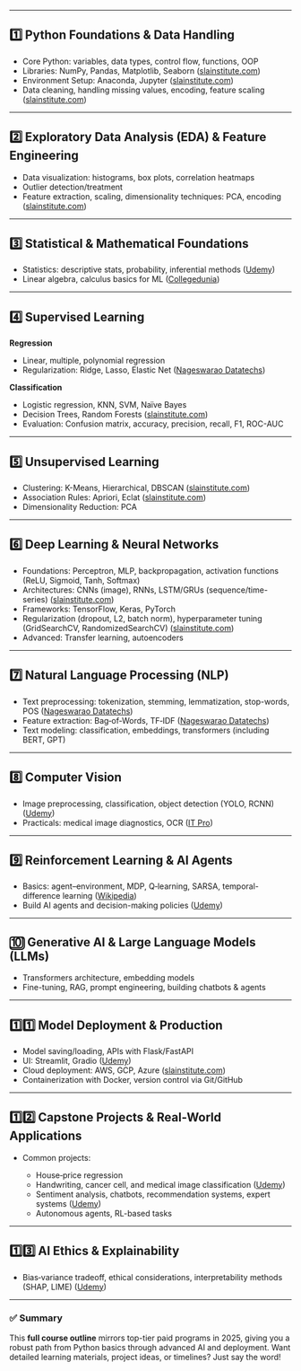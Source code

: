 

---

## 1️⃣ Python Foundations & Data Handling

* Core Python: variables, data types, control flow, functions, OOP
* Libraries: NumPy, Pandas, Matplotlib, Seaborn ([slainstitute.com][1])
* Environment Setup: Anaconda, Jupyter ([slainstitute.com][1])
* Data cleaning, handling missing values, encoding, feature scaling ([slainstitute.com][1])

---

## 2️⃣ Exploratory Data Analysis (EDA) & Feature Engineering

* Data visualization: histograms, box plots, correlation heatmaps
* Outlier detection/treatment&#x20;
* Feature extraction, scaling, dimensionality techniques: PCA, encoding ([slainstitute.com][1])

---

## 3️⃣ Statistical & Mathematical Foundations

* Statistics: descriptive stats, probability, inferential methods ([Udemy][2])
* Linear algebra, calculus basics for ML ([Collegedunia][3])

---

## 4️⃣ Supervised Learning

**Regression**

* Linear, multiple, polynomial regression
* Regularization: Ridge, Lasso, Elastic Net ([Nageswarao Datatechs][4])

**Classification**

* Logistic regression, KNN, SVM, Naïve Bayes
* Decision Trees, Random Forests ([slainstitute.com][1])
* Evaluation: Confusion matrix, accuracy, precision, recall, F1, ROC-AUC&#x20;

---

## 5️⃣ Unsupervised Learning

* Clustering: K-Means, Hierarchical, DBSCAN ([slainstitute.com][1])
* Association Rules: Apriori, Eclat ([slainstitute.com][1])
* Dimensionality Reduction: PCA&#x20;

---

## 6️⃣ Deep Learning & Neural Networks

* Foundations: Perceptron, MLP, backpropagation, activation functions (ReLU, Sigmoid, Tanh, Softmax)&#x20;
* Architectures: CNNs (image), RNNs, LSTM/GRUs (sequence/time-series) ([slainstitute.com][1])
* Frameworks: TensorFlow, Keras, PyTorch&#x20;
* Regularization (dropout, L2, batch norm), hyperparameter tuning (GridSearchCV, RandomizedSearchCV) ([slainstitute.com][1])
* Advanced: Transfer learning, autoencoders&#x20;

---

## 7️⃣ Natural Language Processing (NLP)

* Text preprocessing: tokenization, stemming, lemmatization, stop-words, POS ([Nageswarao Datatechs][4])
* Feature extraction: Bag‑of‑Words, TF‑IDF ([Nageswarao Datatechs][4])
* Text modeling: classification, embeddings, transformers (including BERT, GPT)&#x20;

---

## 8️⃣ Computer Vision

* Image preprocessing, classification, object detection (YOLO, RCNN) ([Udemy][2])
* Practicals: medical image diagnostics, OCR ([IT Pro][5])

---

## 9️⃣ Reinforcement Learning & AI Agents

* Basics: agent–environment, MDP, Q‑learning, SARSA, temporal-difference learning ([Wikipedia][6])
* Build AI agents and decision-making policies ([Udemy][7])

---

## 🔟 Generative AI & Large Language Models (LLMs)

* Transformers architecture, embedding models&#x20;
* Fine-tuning, RAG, prompt engineering, building chatbots & agents&#x20;

---

## 1️⃣1️⃣ Model Deployment & Production

* Model saving/loading, APIs with Flask/FastAPI&#x20;
* UI: Streamlit, Gradio ([Udemy][8])
* Cloud deployment: AWS, GCP, Azure ([slainstitute.com][1])
* Containerization with Docker, version control via Git/GitHub&#x20;

---

## 1️⃣2️⃣ Capstone Projects & Real-World Applications

* Common projects:

  * House‑price regression
  * Handwriting, cancer cell, and medical image classification ([Udemy][9])
  * Sentiment analysis, chatbots, recommendation systems, expert systems ([Udemy][10])
  * Autonomous agents, RL-based tasks&#x20;

---

## 1️⃣3️⃣ AI Ethics & Explainability

* Bias‑variance tradeoff, ethical considerations, interpretability methods (SHAP, LIME) ([Udemy][11])

---

### ✅ Summary

This **full course outline** mirrors top-tier paid programs in 2025, giving you a robust path from Python basics through advanced AI and deployment. Want detailed learning materials, project ideas, or timelines? Just say the word!

[1]: https://www.slainstitute.com/machine-learning-with-python-syllabus/?utm_source=chatgpt.com "Machine Learning with Python Syllabus | Updated 2025"
[2]: https://www.udemy.com/course/data-science-artificial-intelligence-machine-learning-with-python/?utm_source=chatgpt.com "Data Science, AI, and Machine Learning with Python - Udemy"
[3]: https://collegedunia.com/courses/machine-learning/syllabus?utm_source=chatgpt.com "Machine Learning Syllabus 2024: Subjects, Course-wise ... - Collegedunia"
[4]: https://datatechs.in/courses/artificial-intelligence/?utm_source=chatgpt.com "Artificial Intelligence Training | AI Syllabus - Datatechs"
[5]: https://www.itpro.com/development/programming/361267/11-best-python-courses?utm_source=chatgpt.com "The best online Python courses"
[6]: https://en.wikipedia.org/wiki/Outline_of_machine_learning?utm_source=chatgpt.com "Outline of machine learning"
[7]: https://www.udemy.com/course/artificial-intelligence-ml-llm-ai-agents-a-z/?utm_source=chatgpt.com "Artificial Intelligence, ML, LLMs, AI-Agents A-Z with Python - Udemy"
[8]: https://www.udemy.com/course/master_ai_and_ml_with_python/?utm_source=chatgpt.com "Master AI & ML with Python: 2024 Guide & Applications - Udemy"
[9]: https://www.udemy.com/course/machine-learning-course-with-python/?utm_source=chatgpt.com "The Complete Machine Learning Course with Python - Udemy"
[10]: https://www.udemy.com/course/complete-python-ml-ai-bootcamp-ultimate-beginners-guide/?utm_source=chatgpt.com "Complete Python, ML & AI Bootcamp: Ultimate Beginner's Guide - Udemy"
[11]: https://www.udemy.com/course/artificial-intelligence-with-python-p/?utm_source=chatgpt.com "AI Mastery: Python’s Odyssey in Artificial Intelligence - Udemy"
